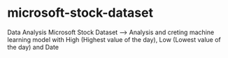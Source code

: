 # microsoft-stock-dataset
Data Analysis Microsoft Stock Dataset
--> Analysis and creting machine learning model with High (Highest value of the day), Low (Lowest value of the day) and Date
